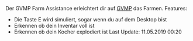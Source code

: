 Der GVMP Farm Assistance erleichtert dir auf [GVMP](https://www.gvmp.de) das Farmen.
Features:
* Die Taste E wird simuliert, sogar wenn du auf dem Desktop bist
* Erkennen ob dein Inventar voll ist
* Erkennen ob dein Kocher explodiert ist
Last Update: 11.05.2019 00:20
